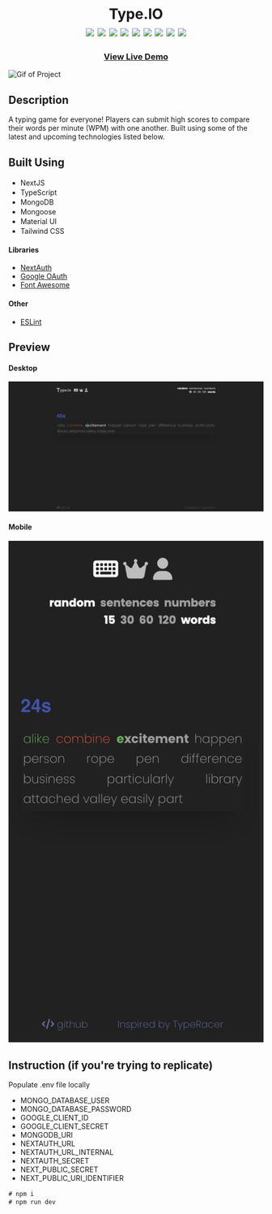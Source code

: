 <div align=center>
	<h1>Type.IO
	<br>
		<img src="https://img.shields.io/static/v1?label=&message=NextJS&color=000000&style=for-the-badge&logo=next.js&logoColor=white&logoWidth=&labelColor=&link=">
		<img src="https://img.shields.io/static/v1?label=&message=TypeScript&color=3178C6&style=for-the-badge&logo=typescript&logoColor=white&logoWidth=&labelColor=&link=">
		<img src="https://img.shields.io/static/v1?label=&message=MongoDB&color=47A248&style=for-the-badge&logo=mongodb&logoColor=white&logoWidth=&labelColor=&link=">
		<img src="https://img.shields.io/static/v1?label=&message=Mongoose&color=880000&style=for-the-badge&logo=mongoose&logoColor=white&logoWidth=&labelColor=&link=">
		<img src="https://img.shields.io/static/v1?label=&message=material UI&color=007FFF&style=for-the-badge&logo=mui&logoColor=white&logoWidth=&labelColor=&link=">
		<img src="https://img.shields.io/static/v1?label=&message=OAuth 2.0&color=4285F4&style=for-the-badge&logo=google&logoColor=white&logoWidth=&labelColor=&link=">
		<img src="https://img.shields.io/static/v1?label=&message=Fontawesome&color=528DD7&style=for-the-badge&logo=fontawesome&logoColor=white&logoWidth=&labelColor=&link=">
		<img src="https://img.shields.io/static/v1?label=&message=TailwindCSS&color=06B6D4&style=for-the-badge&logo=tailwindcss&logoColor=white&logoWidth=&labelColor=&link=">
		<img src="https://img.shields.io/static/v1?label=&message=ESLint&color=4B32C3&style=for-the-badge&logo=eslint&logoColor=white&logoWidth=&labelColor=&link=">
		<br>
	</h1>
	<h3><b><a href="https://type-io-ashen.vercel.app/">View Live Demo</a></b></h3>
</div>

![Gif of Project](./readme-assets/typeio.gif)

## Description

A typing game for everyone! Players can submit high scores to compare their words per minute (WPM) with one another. Built using some of the latest and upcoming technologies listed below.

## Built Using

- NextJS <img height="16" width="16" src="https://cdn.simpleicons.org/next.js" />
- TypeScript <img height="16" width="16" src="https://cdn.simpleicons.org/typescript" />
- MongoDB <img height="16" width="16" src="https://cdn.simpleicons.org/mongodb" />
- Mongoose <img height="16" width="16" src="https://cdn.simpleicons.org/mongoose" />
- Material UI <img height="16" width="16" src="https://cdn.simpleicons.org/mui" />
- Tailwind CSS <img height="16" width="16" src="https://cdn.simpleicons.org/tailwindcss" />

#### Libraries

- [NextAuth](https://next-auth.js.org/)
- [Google OAuth](https://developers.google.com/identity/protocols/oauth2)
- [Font Awesome](https://fontawesome.com/v5/docs/web/use-with/react)

#### Other

- [ESLint](https://eslint.org/)

## Preview

#### Desktop

![Desktop](./readme-assets/typeIO.png)

#### Mobile

![Desktop](./readme-assets/typeIO-mobile.png)

## Instruction (if you're trying to replicate)

Populate .env file locally

- MONGO_DATABASE_USER
- MONGO_DATABASE_PASSWORD
- GOOGLE_CLIENT_ID
- GOOGLE_CLIENT_SECRET
- MONGODB_URI
- NEXTAUTH_URL
- NEXTAUTH_URL_INTERNAL
- NEXTAUTH_SECRET
- NEXT_PUBLIC_SECRET
- NEXT_PUBLIC_URI_IDENTIFIER

```
# npm i
# npm run dev
```
